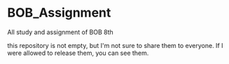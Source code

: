 # BOB_Assignment
All study and assignment of BOB 8th 


this repository is not empty, but I'm not sure to share them to everyone.
If I were allowed to release them, you can see them.
